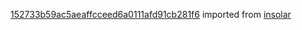 [152733b59ac5aeaffcceed6a0111afd91cb281f6](https://github.com/insolar/insolar/commit/152733b59ac5aeaffcceed6a0111afd91cb281f6) imported from [insolar](https://github.com/insolar/insolar)
